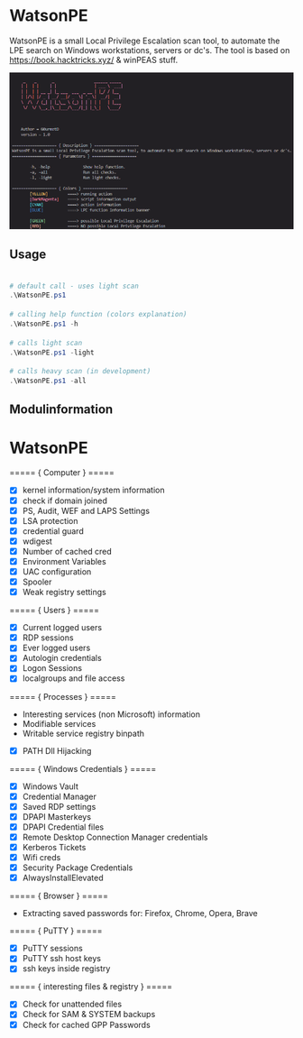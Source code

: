 # WatsonPE
WatsonPE is a small Local Privilege Escalation scan tool, to automate the LPE search on Windows workstations, servers or dc's.
The tool is based on https://book.hacktricks.xyz/ & winPEAS stuff.

<img src="WatsonPE.png" alt="WatsonPE"/>

## Usage

```PowerShell

# default call - uses light scan
.\WatsonPE.ps1

# calling help function (colors explanation)
.\WatsonPE.ps1 -h

# calls light scan
.\WatsonPE.ps1 -light

# calls heavy scan (in development)
.\WatsonPE.ps1 -all
```

## Modulinformation
# WatsonPE

===== { Computer } =====
- [x] kernel information/system information
- [x] check if domain joined
- [x] PS, Audit, WEF and LAPS Settings
- [x] LSA protection
- [x] credential guard
- [x] wdigest
- [x] Number of cached cred
- [x] Environment Variables
- [x] UAC configuration
- [x] Spooler
- [x] Weak registry settings

===== { Users } =====
- [x] Current logged users
- [x] RDP sessions
- [x] Ever logged users
- [x] Autologin credentials
- [x] Logon Sessions
- [x] localgroups and file access

===== { Processes } =====
- Interesting services (non Microsoft) information
- Modifiable services
- Writable service registry binpath
- [x] PATH Dll Hijacking

===== { Windows Credentials } =====
- [x] Windows Vault
- [x] Credential Manager
- [x] Saved RDP settings
- [x] DPAPI Masterkeys
- [x] DPAPI Credential files
- [x] Remote Desktop Connection Manager credentials
- [x] Kerberos Tickets
- [x] Wifi creds
- [x] Security Package Credentials
- [x] AlwaysInstallElevated

===== { Browser } =====
- Extracting saved passwords for: Firefox, Chrome, Opera, Brave

===== { PuTTY } =====
- [x] PuTTY sessions
- [x] PuTTY ssh host keys
- [x] ssh keys inside registry

===== { interesting files & registry } =====
- [x] Check for unattended files
- [x] Check for SAM & SYSTEM backups
- [x] Check for cached GPP Passwords
